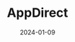 ---  
layout: startup_page  
title: "AppDirect"  
id: "appdirect.com"  
permalink: "/appdirectappdirect.com01092024/"  
website: "https://www.appdirect.com/"  
funding_round: "Growth Round"  
funding_amount: "$100M"  
investors: "CDPQ"  
about: "AppDirect is a B2B subscription commerce platform connecting technology providers, advisors, and businesses. It simplifies the buying, selling, and management of technology through its ecosystem of subscription marketplaces. The platform empowers technology advisors with flexible capital options to scale and innovate."  
markets: "B2B, SaaS, Technology, IT Services and IT Consulting"  
hq: "San Francisco, California, United States"  
founded_year: "2009"  
linkedin: "https://www.linkedin.com/company/appdirect"  
twitter: "https://twitter.com/AppDirect"  
instagram: ""  
facebook: "https://www.facebook.com/AppDirect"  
crunchbase: "https://www.crunchbase.com/organization/appdirect"  
pitchbook: "https://pitchbook.com/profiles/company/52142-14"  

date_display: "09-Jan-2024"  
date: "2024-01-09"

# SEO Optimization  
meta_title: "AppDirect - Growth Round Funding ($100M)"  
meta_description: "AppDirect, AppDirect is a B2B subscription commerce platform connecting technology providers, advisors, and businesses. It simplifies the buying, selling, and ma..."  
meta_keywords: "AppDirect, B2B, SaaS, Technology, IT Services and IT Consulting, Growth Round funding"  
canonical_url: "https://startup.projectstartups.com/appdirectappdirect.com01092024/"  
---